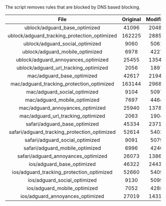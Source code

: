 The script removes rules that are blocked by DNS based blocking.


| File | Original | Modified |
|:----:|:-----:|:-----:|
| ublock/adguard_base_optimized | 41096 | 20485 |
| ublock/adguard_tracking_protection_optimized | 162225 | 28855 |
| ublock/adguard_social_optimized | 9060 | 5061 |
| ublock/adguard_mobile_optimized | 6978 | 4227 |
| ublock/adguard_annoyances_optimized | 25455 | 13546 |
| ublock/adguard_url_tracking_optimized | 2056 | 1897 |
| mac/adguard_base_optimized | 42617 | 21942 |
| mac/adguard_tracking_protection_optimized | 163144 | 29682 |
| mac/adguard_social_optimized | 9104 | 5097 |
| mac/adguard_mobile_optimized | 7697 | 4464 |
| mac/adguard_annoyances_optimized | 25940 | 13789 |
| mac/adguard_url_tracking_optimized | 2063 | 1904 |
| safari/adguard_base_optimized | 45334 | 23712 |
| safari/adguard_tracking_protection_optimized | 52614 | 5402 |
| safari/adguard_social_optimized | 9091 | 5079 |
| safari/adguard_mobile_optimized | 6996 | 4246 |
| safari/adguard_annoyances_optimized | 26073 | 13865 |
| ios/adguard_base_optimized | 46322 | 24432 |
| ios/adguard_tracking_protection_optimized | 52660 | 5409 |
| ios/adguard_social_optimized | 9130 | 5099 |
| ios/adguard_mobile_optimized | 7052 | 4288 |
| ios/adguard_annoyances_optimized | 27019 | 14314 |